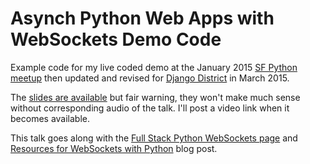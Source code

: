 # Asynch Python Web Apps with WebSockets Demo Code
Example code for my live coded demo at the January 2015
[SF Python meetup](http://www.meetup.com/sfpython/events/219577721/) then
updated and revised for
[Django District](http://www.meetup.com/django-district/events/220439364/) 
in March 2015.

The [slides are available](http://www.mattmakai.com/presentations/2015-sfpython-websockets.html)
but fair warning, they won't make much sense without corresponding audio
of the talk. I'll post a video link when it becomes available.

This talk goes along with the 
[Full Stack Python WebSockets page](http://www.fullstackpython.com/websockets.html)
and
[Resources for WebSockets with Python](http://www.mattmakai.com/websockets-python-resources.html) 
blog post.
